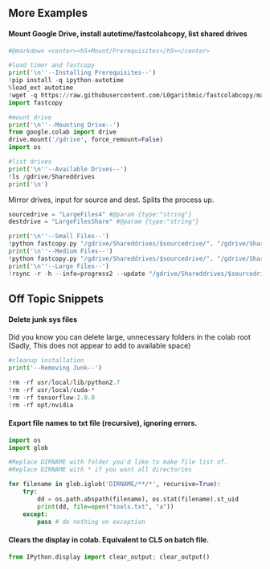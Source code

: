 ## More Examples
#### Mount Google Drive, install autotime/fastcolabcopy, list shared drives
```py
#@markdown <center><h5>Mount/Prerequisites</h5></center>

#load timer and fastcopy
print('\n''--Installing Prerequisites--')
!pip install -q ipython-autotime
%load_ext autotime
!wget -q https://raw.githubusercontent.com/L0garithmic/fastcolabcopy/main/fastcopy.py
import fastcopy

#mount drive
print('\n''--Mounting Drive--')
from google.colab import drive
drive.mount('/gdrive', force_remount=False)
import os

#list drives
print('\n''--Available Drives--')
!ls /gdrive/Shareddrives
print('\n')
```

Mirror drives, input for source and dest. Splits the process up.
```py
sourcedrive = "LargeFiles4" #@param {type:"string"}
destdrive = "LargeFilesShare" #@param {type:"string"}

print('\n''--Small Files--')
!python fastcopy.py "/gdrive/Shareddrives/$sourcedrive/". "/gdrive/Shareddrives/$destdrive" --thread 20 --size-limit 400mb
print('\n''--Medium Files--')
!python fastcopy.py "/gdrive/Shareddrives/$sourcedrive/". "/gdrive/Shareddrives/$destdrive" --thread 3 --size-limit 600mb
print('\n''--Large Files--')
!rsync -r -h --info=progress2 --update "/gdrive/Shareddrives/$sourcedrive/". "/gdrive/Shareddrives/$destdrive" --delete
```


## Off Topic Snippets

#### Delete junk sys files
Did you know you can delete large, unnecessary folders in the colab root 
(Sadly, This does not appear to add to available space)
```py
#cleanup installation
print('--Removing Junk--')

!rm -rf usr/local/lib/python2.7
!rm -rf usr/local/cuda-*
!rm -rf tensorflow-2.0.0
!rm -rf opt/nvidia
```

#### Export file names to txt file (recursive), ignoring errors.
```py
import os
import glob

#Replace DIRNAME with folder you'd like to make file list of. 
#Replace DIRNAME with * if you want all directories

for filename in glob.iglob('DIRNAME/**/*', recursive=True):
    try:
        dd = os.path.abspath(filename), os.stat(filename).st_uid  
        print(dd, file=open("tools.txt", "a"))
    except:
        pass # do nothing on exception
```

#### Clears the display in colab. Equivalent to CLS on batch file.
```py
from IPython.display import clear_output; clear_output()
```
